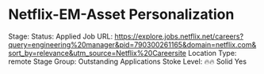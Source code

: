 # Netflix-EM-Asset Personalization

Stage: Status: Applied
Job URL: https://explore.jobs.netflix.net/careers?query=engineering%20manager&pid=790300261165&domain=netflix.com&sort_by=relevance&utm_source=Netflix%20Careersite
Location Type: remote
Stage Group: Outstanding Applications
Stoke Level: 🔥🔥 Solid Yes